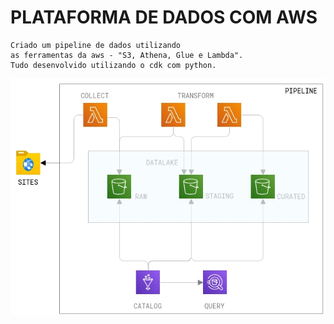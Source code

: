 # PLATAFORMA DE DADOS COM AWS

    Criado um pipeline de dados utilizando
    as ferramentas da aws - "S3, Athena, Glue e Lambda".
    Tudo desenvolvido utilizando o cdk com python.

![](https://github.com/railanderreis/projeto_stn/blob/main/img/blank%20diagram.PNG?raw=true)